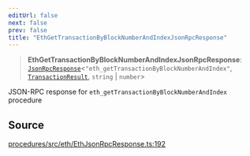 ```yaml
---
editUrl: false
next: false
prev: false
title: "EthGetTransactionByBlockNumberAndIndexJsonRpcResponse"
---
```


> **EthGetTransactionByBlockNumberAndIndexJsonRpcResponse**: [`JsonRpcResponse`](/reference/tevm/jsonrpc/type-aliases/jsonrpcresponse/)\<`"eth_getTransactionByBlockNumberAndIndex"`, [`TransactionResult`](/reference/tevm/actions/type-aliases/transactionresult/), `string` \| `number`\>

JSON-RPC response for `eth_getTransactionByBlockNumberAndIndex` procedure

## Source

[procedures/src/eth/EthJsonRpcResponse.ts:192](https://github.com/evmts/tevm-monorepo/blob/main/packages/procedures/src/eth/EthJsonRpcResponse.ts#L192)
